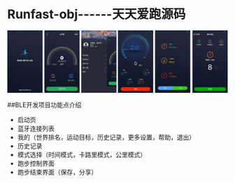 # Runfast-obj------天天爱跑源码
 ![image](https://github.com/axiubest/Runfast-obj/blob/master/%E6%9C%AA%E6%A0%87%E9%A2%98-1.png)
 
 ##BLE开发项目功能点介绍
 * 启动页
 * 蓝牙连接列表
 * 我的（世界排名，运动目标，历史记录，更多设置，帮助，退出）
 * 历史记录
 * 模式选择（时间模式，卡路里模式，公里模式）
 * 跑步控制界面
 * 跑步结束界面（保存，分享）

